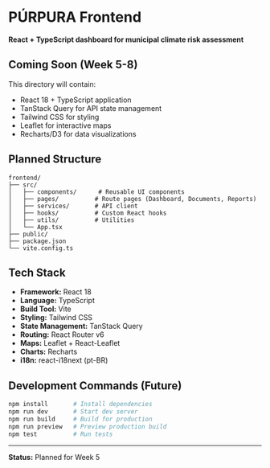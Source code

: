 # PÚRPURA Frontend

**React + TypeScript dashboard for municipal climate risk assessment**

## Coming Soon (Week 5-8)

This directory will contain:
- React 18 + TypeScript application
- TanStack Query for API state management
- Tailwind CSS for styling
- Leaflet for interactive maps
- Recharts/D3 for data visualizations

## Planned Structure

```
frontend/
├── src/
│   ├── components/      # Reusable UI components
│   ├── pages/          # Route pages (Dashboard, Documents, Reports)
│   ├── services/       # API client
│   ├── hooks/          # Custom React hooks
│   ├── utils/          # Utilities
│   └── App.tsx
├── public/
├── package.json
└── vite.config.ts
```

## Tech Stack

- **Framework:** React 18
- **Language:** TypeScript
- **Build Tool:** Vite
- **Styling:** Tailwind CSS
- **State Management:** TanStack Query
- **Routing:** React Router v6
- **Maps:** Leaflet + React-Leaflet
- **Charts:** Recharts
- **i18n:** react-i18next (pt-BR)

## Development Commands (Future)

```bash
npm install       # Install dependencies
npm run dev       # Start dev server
npm run build     # Build for production
npm run preview   # Preview production build
npm test          # Run tests
```

---

**Status:** Planned for Week 5

